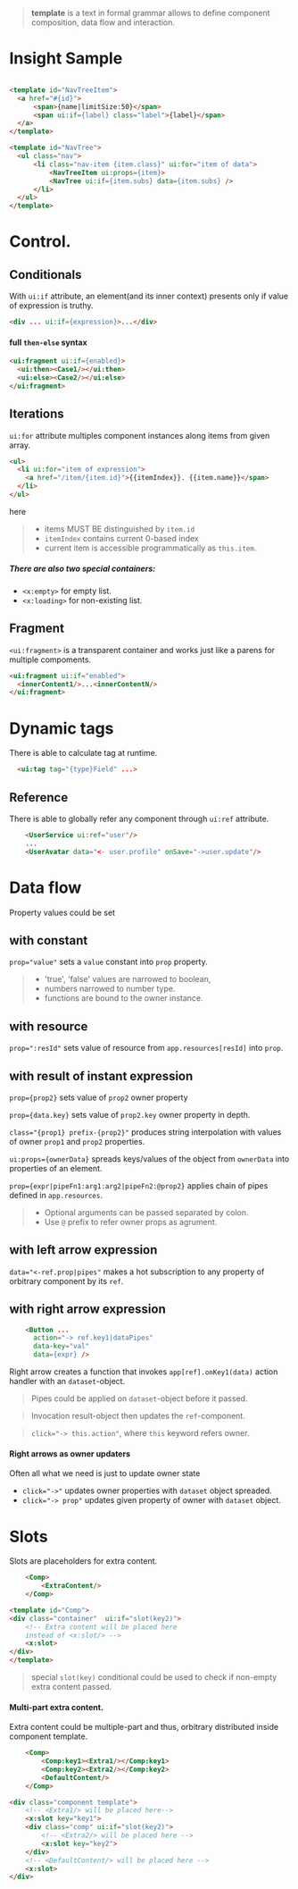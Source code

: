 
> __template__ is a text in formal grammar allows to define component composition, data flow and interaction.

# Insight Sample

```html

<template id="NavTreeItem">
  <a href="#{id}">
      <span>{name|limitSize:50}</span>
      <span ui:if={label} class="label">{label}</span>
  </a>
</template>

<template id="NavTree">
  <ul class="nav">
      <li class="nav-item {item.class}" ui:for="item of data">
          <NavTreeItem ui:props={item}>
          <NavTree ui:if={item.subs} data={item.subs} />
      </li>
  </ul>
</template>
```

# Control. 

## Conditionals

 With `ui:if` attribute, an element(and its inner context) presents only if value of expression is truthy.

  ```html
  <div ... ui:if={expression}>...</div>
  ```

#### full `then-else` syntax

  ```html
  <ui:fragment ui:if={enabled}>
    <ui:then><Case1/></ui:then>
    <ui:else><Case2/></ui:else>
  </ui:fragment>
  ```

## Iterations

 `ui:for` attribute multiples component instances along items from given  array.

  ```html
  <ul>
    <li ui:for="item of expression">
      <a href="/item/{item.id}">{{itemIndex}}. {{item.name}}</span>
    </li>
  </ul>
  ```
here 
> - items MUST BE distinguished by `item.id`
> - `itemIndex` contains current 0-based index
> - current item is accessible programmatically as `this.item`.

##### There are also two special containers: 

 - `<x:empty>` for empty list.
 - `<x:loading>` for non-existing list.

## Fragment

`<ui:fragment>` is a transparent container and works just like a parens for multiple compoments.

  ```html
  <ui:fragment ui:if="enabled">
    <innerContent1/>...<innerContentN/>
  </ui:fragment>
  ```
 
# Dynamic tags

There is able to calculate tag at runtime.

```html
  <ui:tag tag="{type}Field" ...>
```

## Reference

There is able to globally refer any component through `ui:ref` attribute.

```html
    <UserService ui:ref="user"/>
    ...
    <UserAvatar data="<- user.profile" onSave="->user.update"/>
```
  
# Data flow

Property values could be set 

## with constant 

`prop="value"` sets a `value` constant into `prop` property.

>  - 'true', 'false' values are narrowed to boolean, 
>  - numbers narrowed to number type.
>  - functions are bound to the owner instance.

## with resource

`prop=":resId"` sets value of resource from `app.resources[resId]` into `prop`.

## with result of instant expression

`prop={prop2}` sets value of `prop2` owner property

`prop={data.key}` sets value of `prop2.key` owner property in depth.

`class="{prop1} prefix-{prop2}"` produces string interpolation with values of owner `prop1` and `prop2` properties.

`ui:props={ownerData}` spreads keys/values of the object from `ownerData` into properties of an element.

`prop={expr|pipeFn1:arg1:arg2|pipeFn2:@prop2}` applies chain of pipes defined in `app.resources`. 

> - Optional arguments can be passed separated by colon. 
> - Use `@` prefix to refer owner props as agrument.

## with left arrow expression

`data="<-ref.prop|pipes"` makes a hot subscription to any property of orbitrary component by its `ref`.

## with right arrow expression
 
```html
    <Button ... 
      action="-> ref.key1|dataPipes" 
      data-key="val" 
      data={expr} />
```
Right arrow creates a function that invokes `app[ref].onKey1(data)` action handler with an `dataset`-object. 

> Pipes could be applied on `dataset`-object before it passed. 

> Invocation result-object then updates the `ref`-component.

> `click="-> this.action"`, where `this` keyword refers owner.

#### Right arrows as owner updaters

Often all what we need is just to update owner state

- `click="->"` updates owner properties with `dataset` object spreaded.
- `click="-> prop"` updates given property of owner with `dataset` object.

# Slots

Slots are placeholders for extra content.

```html
    <Comp>
        <ExtraContent/>
    </Comp>
```

```html
<template id="Comp">
<div class="container"  ui:if="slot(key2)">
    <!-- Extra content will be placed here 
    instead of <x:slot/> -->
    <x:slot> 
</div>
</template>
```

> special `slot(key)` conditional could be used to check if non-empty extra content passed.

#### Multi-part extra content.

Extra content could be multiple-part and thus, orbitrary distributed inside component template.

```html
    <Comp>
        <Comp:key1><Extra1/></Comp:key1>
        <Comp:key2><Extra2/></Comp:key2>
        <DefaultContent/>
    </Comp>
```

```html
<div class="component template">
    <!-- <Extra1/> will be placed here-->
    <x:slot key="key1">
    <div class="comp" ui:if="slot(key2)">
        <!-- <Extra2/> will be placed here -->
        <x:slot key="key2"> 
    </div> 
    <!-- <DefaultContent/> will be placed here -->
    <x:slot> 
</div>
```       